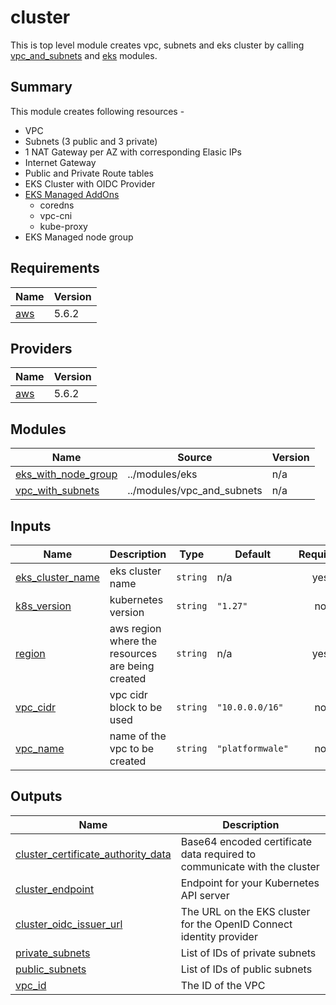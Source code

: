 # cluster

This is top level module creates vpc, subnets and eks cluster by calling [vpc_and_subnets](../modules/vpc_and_subnets/README.md) and [eks](../modules/eks/README.md) modules.

## Summary

This module creates following resources -
- VPC
- Subnets (3 public and 3 private)
- 1 NAT Gateway per AZ with corresponding Elasic IPs
- Internet Gateway
- Public and Private Route tables
- EKS Cluster with OIDC Provider
- [EKS Managed AddOns](https://docs.aws.amazon.com/eks/latest/userguide/eks-add-ons.html)
  - coredns
  - vpc-cni
  - kube-proxy
- EKS Managed node group


## Requirements

| Name | Version |
|------|---------|
| <a name="requirement_aws"></a> [aws](#requirement\_aws) | 5.6.2 |

## Providers

| Name | Version |
|------|---------|
| <a name="provider_aws"></a> [aws](#provider\_aws) | 5.6.2 |

## Modules

| Name | Source | Version |
|------|--------|---------|
| <a name="module_eks_with_node_group"></a> [eks\_with\_node\_group](#module\_eks\_with\_node\_group) | ../modules/eks | n/a |
| <a name="module_vpc_with_subnets"></a> [vpc\_with\_subnets](#module\_vpc\_with\_subnets) | ../modules/vpc_and_subnets | n/a |

## Inputs

| Name | Description | Type | Default | Required |
|------|-------------|------|---------|:--------:|
| <a name="input_eks_cluster_name"></a> [eks\_cluster\_name](#input\_eks\_cluster\_name) | eks cluster name | `string` | n/a | yes |
| <a name="input_k8s_version"></a> [k8s\_version](#input\_k8s\_version) | kubernetes version | `string` | `"1.27"` | no |
| <a name="input_region"></a> [region](#input\_region) | aws region where the resources are being created | `string` | n/a | yes |
| <a name="input_vpc_cidr"></a> [vpc\_cidr](#input\_vpc\_cidr) | vpc cidr block to be used | `string` | `"10.0.0.0/16"` | no |
| <a name="input_vpc_name"></a> [vpc\_name](#input\_vpc\_name) | name of the vpc to be created | `string` | `"platformwale"` | no |

## Outputs

| Name | Description |
|------|-------------|
| <a name="output_cluster_certificate_authority_data"></a> [cluster\_certificate\_authority\_data](#output\_cluster\_certificate\_authority\_data) | Base64 encoded certificate data required to communicate with the cluster |
| <a name="output_cluster_endpoint"></a> [cluster\_endpoint](#output\_cluster\_endpoint) | Endpoint for your Kubernetes API server |
| <a name="output_cluster_oidc_issuer_url"></a> [cluster\_oidc\_issuer\_url](#output\_cluster\_oidc\_issuer\_url) | The URL on the EKS cluster for the OpenID Connect identity provider |
| <a name="output_private_subnets"></a> [private\_subnets](#output\_private\_subnets) | List of IDs of private subnets |
| <a name="output_public_subnets"></a> [public\_subnets](#output\_public\_subnets) | List of IDs of public subnets |
| <a name="output_vpc_id"></a> [vpc\_id](#output\_vpc\_id) | The ID of the VPC |

